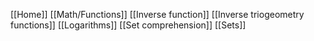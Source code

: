 [[Home]]
[[Math/Functions]] [[Inverse function]] [[Inverse triogeometry functions]] [[Logarithms]] [[Set comprehension]] [[Sets]]